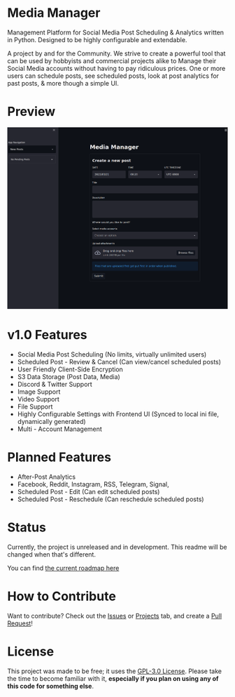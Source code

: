 # Media Manager
Management Platform for Social Media Post Scheduling & Analytics written in Python. Designed to be highly configurable and extendable.

A project by and for the Community. We strive to create a powerful tool that can be used by hobbyists and commercial projects alike to Manage their Social Media accounts without having to pay ridiculous prices. One or more users can schedule posts, see scheduled posts, look at post analytics for past posts, & more though a simple UI. 


# Preview

<img src="wiki/img/Media-Manager.png"></img>

# v1.0 Features

* Social Media Post Scheduling (No limits, virtually unlimited users) 
* Scheduled Post - Review & Cancel (Can view/cancel scheduled posts)
* User Friendly Client-Side Encryption 
* S3 Data Storage (Post Data, Media)
* Discord & Twitter Support
* Image Support
* Video Support
* File Support
* Highly Configurable Settings with Frontend UI (Synced to local ini file, dynamically generated)
* Multi - Account Management


# Planned Features
* After-Post Analytics
* Facebook, Reddit, Instagram, RSS, Telegram, Signal, 
* Scheduled Post - Edit (Can edit scheduled posts)
* Scheduled Post - Reschedule (Can reschedule scheduled posts)


# Status
Currently, the project is unreleased and in development. This readme will be changed when that's different. 

You can find [the current roadmap here](https://github.com/Visualistic-Studios/Media-Manager/projects/1)

# How to Contribute
Want to contribute? Check out the [Issues](https://github.com/Visualistic-Studios/Media-Manager/issues) or [Projects](https://github.com/Visualistic-Studios/Media-Manager/projects) tab, and create a [Pull Request](https://github.com/Visualistic-Studios/Media-Manager/pulls)! 

# License 

This project was made to be free; it uses the [GPL-3.0 License](https://github.com/Visualistic-Studios/Media-Manager/blob/main/LICENSE). Please take the time to become familiar with it, **especially if you plan on using any of this code for something else**. 



